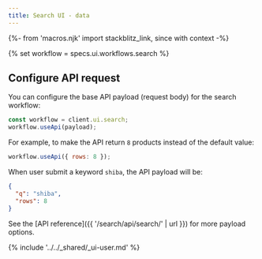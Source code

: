 ```yaml
---
title: Search UI - data
---
```


{%- from 'macros.njk' import stackblitz_link, since with context -%}

{% set workflow = specs.ui.workflows.search %}

## Configure API request

You can configure the base API payload (request body) for the search workflow:

```js
const workflow = client.ui.search;
workflow.useApi(payload);
```

For example, to make the API return `8` products instead of the default value:

```js
workflow.useApi({ rows: 8 });
```

When user submit a keyword `shiba`, the API payload will be:

```json
{
  "q": "shiba",
  "rows": 8
}
```

See the [API reference]({{ '/search/api/search/' | url }}) for more payload options.

{% include '../../_shared/_ui-user.md' %}
